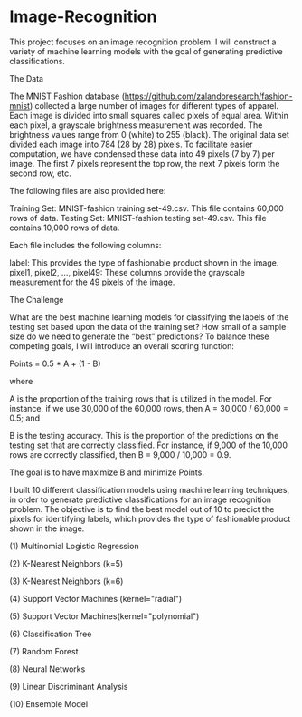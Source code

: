 # Image-Recognition

This project focuses on an image recognition problem. 
I will construct a variety of machine learning models with the goal of generating predictive classifications.

The Data

The MNIST Fashion database (https://github.com/zalandoresearch/fashion-mnist) 
collected a large number of images for different types of apparel. 
Each image is divided into small squares called pixels of equal area. 
Within each pixel, a grayscale brightness measurement was recorded. 
The brightness values range from 0 (white) to 255 (black). The original data set divided each image into 784 (28 by 28) pixels.
To facilitate easier computation, we have condensed these data into 49 pixels (7 by 7) per image. 
The first 7 pixels represent the top row, the next 7 pixels form the second row, etc.

The following files are also provided here:

Training Set: MNIST-fashion training set-49.csv. This file contains 60,000 rows of data.
Testing Set: MNIST-fashion testing set-49.csv. This file contains 10,000 rows of data.

Each file includes the following columns:

label: This provides the type of fashionable product shown in the image.
pixel1, pixel2, …, pixel49: These columns provide the grayscale measurement for the 49 pixels of the image.

The Challenge

What are the best machine learning models for classifying the labels of the testing set based upon the data of the training set? 
How small of a sample size do we need to generate the “best” predictions? 
To balance these competing goals, I will introduce an overall scoring function:

Points = 0.5 * A + (1 - B)

where

A is the proportion of the training rows that is utilized in the model. For instance, if we use 30,000 of the 60,000 rows, then A = 30,000 / 60,000 = 0.5; and

B is the testing accuracy. This is the proportion of the predictions on the testing set that are correctly classified. For instance, if 9,000 of the 10,000 rows are correctly classified, then B = 9,000 / 10,000 = 0.9.

The goal is to have maximize B and minimize Points.

I built 10 different classification models using machine learning techniques, in order to generate predictive classifications for an image recognition problem. The objective is to find the best model out of 10 to predict the pixels for identifying labels, which provides the type of fashionable product shown in the image. 

(1) Multinomial Logistic Regression

(2) K-Nearest Neighbors (k=5)

(3) K-Nearest Neighbors (k=6)

(4) Support Vector Machines (kernel="radial")

(5) Support Vector Machines(kernel="polynomial")

(6) Classification Tree

(7) Random Forest

(8) Neural Networks

(9) Linear Discriminant Analysis

(10) Ensemble Model







